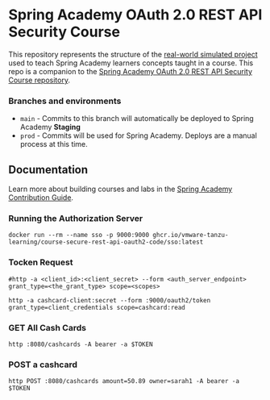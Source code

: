 # Spring Academy OAuth 2.0 REST API Security Course

This repository represents the structure of
the [real-world simulated project](https://github.com/vmware-tanzu-learning/spring-academy/blob/main/docs/lab-authoring-style-guide.md#remember-youre-building-a-real-application)
used to teach Spring Academy learners concepts taught in a course.
This repo is a companion to
the [Spring Academy OAuth 2.0 REST API Security Course repository](https://github.com/vmware-tanzu-learning/course-secure-rest-api-oauth2).

### Branches and environments

- `main` - Commits to this branch will automatically be deployed to Spring Academy **Staging**
- `prod` - Commits will be used for Spring Academy. Deploys are a manual process at this time.

## Documentation

Learn more about building courses and labs in
the [Spring Academy Contribution Guide](https://github.com/vmware-tanzu-learning/spring-academy/blob/main/CONTRIBUTING.md).

### Running the Authorization Server

```shell
docker run --rm --name sso -p 9000:9000 ghcr.io/vmware-tanzu-learning/course-secure-rest-api-oauth2-code/sso:latest
```

### Tocken Request

```shell
#http -a <client_id>:<client_secret> --form <auth_server_endpoint> grant_type=<the_grant_type> scope=<scopes>

http -a cashcard-client:secret --form :9000/oauth2/token grant_type=client_credentials scope=cashcard:read
```

### GET All Cash Cards

```shell
http :8080/cashcards -A bearer -a $TOKEN
```

### POST a cashcard

```shell
http POST :8080/cashcards amount=50.89 owner=sarah1 -A bearer -a $TOKEN 
```
